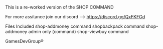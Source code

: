 This is a re-worked version of the SHOP COMMAND

For more assitance join our discord --> https://discord.gg/QxFKFGd



Files Included
shop-addmoney command
shopbackpack command
shop-addmoney admin only (command)
shop-viewbuy command

GamesDevGroup®